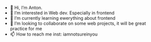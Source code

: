 - 👋 Hi, I’m Anton.
- 👀 I’m interested in Web dev. Especially in frontend 
- 🌱 I’m currently learning ewerything about frontend
- 💞️ I’m looking to collaborate on some web projects, it will be great practice for me 
- 📫 How to reach me inst: iamnotsureinyou

<!---
Antonbaget/Antonbaget is a ✨ special ✨ repository because its `README.md` (this file) appears on your GitHub profile.
You can click the Preview link to take a look at your changes.
--->
